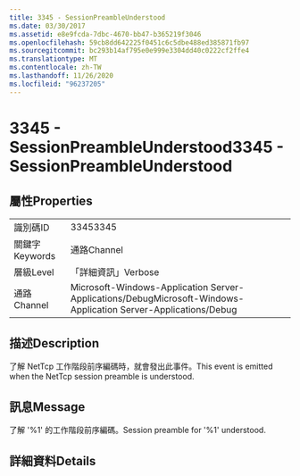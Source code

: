 ```yaml
---
title: 3345 - SessionPreambleUnderstood
ms.date: 03/30/2017
ms.assetid: e8e9fcda-7dbc-4670-bb47-b365219f3046
ms.openlocfilehash: 59cb8dd642225f0451c6c5dbe488ed385871fb97
ms.sourcegitcommit: bc293b14af795e0e999e3304dd40c0222cf2ffe4
ms.translationtype: MT
ms.contentlocale: zh-TW
ms.lasthandoff: 11/26/2020
ms.locfileid: "96237205"
---
```

# <a name="3345---sessionpreambleunderstood"></a><span data-ttu-id="1731c-102">3345 - SessionPreambleUnderstood</span><span class="sxs-lookup"><span data-stu-id="1731c-102">3345 - SessionPreambleUnderstood</span></span>

## <a name="properties"></a><span data-ttu-id="1731c-103">屬性</span><span class="sxs-lookup"><span data-stu-id="1731c-103">Properties</span></span>  
  
|||  
|-|-|  
|<span data-ttu-id="1731c-104">識別碼</span><span class="sxs-lookup"><span data-stu-id="1731c-104">ID</span></span>|<span data-ttu-id="1731c-105">3345</span><span class="sxs-lookup"><span data-stu-id="1731c-105">3345</span></span>|  
|<span data-ttu-id="1731c-106">關鍵字</span><span class="sxs-lookup"><span data-stu-id="1731c-106">Keywords</span></span>|<span data-ttu-id="1731c-107">通路</span><span class="sxs-lookup"><span data-stu-id="1731c-107">Channel</span></span>|  
|<span data-ttu-id="1731c-108">層級</span><span class="sxs-lookup"><span data-stu-id="1731c-108">Level</span></span>|<span data-ttu-id="1731c-109">「詳細資訊」</span><span class="sxs-lookup"><span data-stu-id="1731c-109">Verbose</span></span>|  
|<span data-ttu-id="1731c-110">通路</span><span class="sxs-lookup"><span data-stu-id="1731c-110">Channel</span></span>|<span data-ttu-id="1731c-111">Microsoft-Windows-Application Server-Applications/Debug</span><span class="sxs-lookup"><span data-stu-id="1731c-111">Microsoft-Windows-Application Server-Applications/Debug</span></span>|  
  
## <a name="description"></a><span data-ttu-id="1731c-112">描述</span><span class="sxs-lookup"><span data-stu-id="1731c-112">Description</span></span>  

 <span data-ttu-id="1731c-113">了解 NetTcp 工作階段前序編碼時，就會發出此事件。</span><span class="sxs-lookup"><span data-stu-id="1731c-113">This event is emitted when the NetTcp session preamble is understood.</span></span>  
  
## <a name="message"></a><span data-ttu-id="1731c-114">訊息</span><span class="sxs-lookup"><span data-stu-id="1731c-114">Message</span></span>  

 <span data-ttu-id="1731c-115">了解 '%1' 的工作階段前序編碼。</span><span class="sxs-lookup"><span data-stu-id="1731c-115">Session preamble for '%1' understood.</span></span>  
  
## <a name="details"></a><span data-ttu-id="1731c-116">詳細資料</span><span class="sxs-lookup"><span data-stu-id="1731c-116">Details</span></span>
